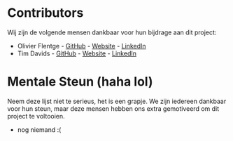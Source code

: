 # Contributors

Wij zijn de volgende mensen dankbaar voor hun bijdrage aan dit project:
- Olivier Flentge - [GitHub](https://github.com/sympact06) - [Website](https://olivierflentge.nl) - [LinkedIn](https://www.linkedin.com/in/oflentge/)
- Tim Davids - [GitHub](https://github.com/stuncs69) - [Website](https://stuncs.dev) - [LinkedIn](https://www.linkedin.com/in/tim-davids-5a9375267/)


# Mentale Steun (haha lol)
Neem deze lijst niet te serieus, het is een grapje. We zijn iedereen dankbaar voor hun steun, maar deze mensen hebben ons extra gemotiveerd om dit project te voltooien.
- nog niemand :(
